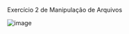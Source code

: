 
Exercício 2 de Manipulação de Arquivos


![image](https://user-images.githubusercontent.com/99506287/236351777-ab05b67c-1e43-4a48-a7eb-aa8e5c7f2fbd.png)
